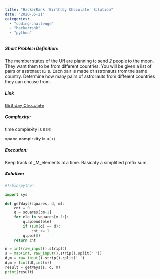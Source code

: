 ```yaml
---
title: "HackerRank 'Birthday Chocolate' Solution"
date: "2020-05-21"
categories: 
  - "coding-challenge"
  - "hackerrank"
  - "python"
---
```


##### Short Problem Definition:

The member states of the UN are planning to send _2_ people to the moon. They want them to be from different countries. You will be given a list of pairs of astronaut ID's. Each pair is made of astronauts from the same country. Determine how many pairs of astronauts from different countries they can choose from.

##### Link

[Birthday Chocolate](https://www.hackerrank.com/challenges/the-birthday-bar/problem)

##### Complexity:

time complexity is `O(N)`

space complexity is `O(1)`

##### Execution:

Keep track of _M_elements at a time. Basically a simplified prefix sum.

##### Solution:

```python
#!/bin/python

import sys

def getWays(squares, d, m):
    cnt = 0
    q = squares[:m-1]
    for ele in squares[m-1:]:
        q.append(ele)
        if (sum(q) == d):
            cnt += 1
        q.pop(0)
    return cnt

n = int(raw_input().strip())
s = map(int, raw_input().strip().split(' '))
d,m = raw_input().strip().split(' ')
d,m = [int(d),int(m)]
result = getWays(s, d, m)
print(result)
```
